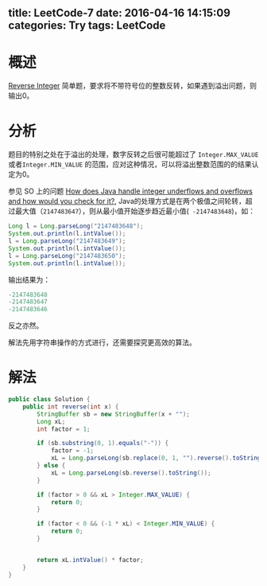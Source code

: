 title: LeetCode-7
date: 2016-04-16 14:15:09
categories: Try
tags: LeetCode
---

# 概述

[Reverse Integer](https://leetcode.com/problems/reverse-integer/) 简单题，要求将不带符号位的整数反转，如果遇到溢出问题，则输出0。

<!-- more -->

# 分析

题目的特别之处在于溢出的处理，数字反转之后很可能超过了 `Integer.MAX_VALUE` 或者`Integer.MIN_VALUE` 的范围，应对这种情况，可以将溢出整数范围的的结果认定为0。

参见 SO 上的问题 [How does Java handle integer underflows and overflows and how would you check for it?](http://stackoverflow.com/questions/3001836/how-does-java-handle-integer-underflows-and-overflows-and-how-would-you-check-fo), Java的处理方式是在两个极值之间轮转，超过最大值（`2147483647`），则从最小值开始逐步趋近最小值(` -2147483648`)，如：

```java
Long l = Long.parseLong("2147483648");
System.out.println(l.intValue());
l = Long.parseLong("2147483649");
System.out.println(l.intValue());
l = Long.parseLong("2147483650");
System.out.println(l.intValue());
```

输出结果为：

```java
-2147483648
-2147483647
-2147483646
```

反之亦然。

解法先用字符串操作的方式进行，还需要探究更高效的算法。

# 解法


```java
public class Solution {
    public int reverse(int x) {
        StringBuffer sb = new StringBuffer(x + "");
        Long xL;
        int factor = 1;

        if (sb.substring(0, 1).equals("-")) {
            factor = -1;
            xL = Long.parseLong(sb.replace(0, 1, "").reverse().toString());
        } else {
            xL = Long.parseLong(sb.reverse().toString());
        }

        if (factor > 0 && xL > Integer.MAX_VALUE) {
            return 0;
        }

        if (factor < 0 && (-1 * xL) < Integer.MIN_VALUE) {
            return 0;
        }


        return xL.intValue() * factor;
    }
}
```


